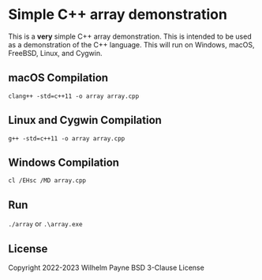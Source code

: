 # Simple C++ array demonstration

This is a **very** simple C++ array demonstration.
This is intended to be used as a demonstration of the C++ language.
This will run on Windows, macOS, FreeBSD, Linux, and Cygwin.

## macOS Compilation

`clang++ -std=c++11 -o array array.cpp`

## Linux and Cygwin Compilation

`g++ -std=c++11 -o array array.cpp`

## Windows Compilation

`cl /EHsc /MD array.cpp`

## Run

``./array``
or
``.\array.exe``

## License

Copyright 2022-2023 Wilhelm Payne
BSD 3-Clause License
